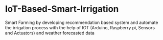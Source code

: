 # IoT-Based-Smart-Irrigation
Smart Farming by developing recommendation based system and automate the irrigation process with the help of IOT (Arduino, Raspberry pi, Sensors and Actuators) and weather forecasted data
